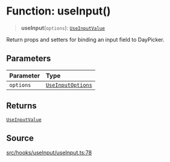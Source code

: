 # Function: useInput()

> **useInput**(`options`): [`UseInputValue`](../interfaces/UseInputValue.md)

Return props and setters for binding an input field to DayPicker.

## Parameters

| Parameter | Type |
| :------ | :------ |
| `options` | [`UseInputOptions`](../interfaces/UseInputOptions.md) |

## Returns

[`UseInputValue`](../interfaces/UseInputValue.md)

## Source

[src/hooks/useInput/useInput.ts:78](https://github.com/gpbl/react-day-picker/blob/9ad13dc72fff814dcf720a62f6e3b5ea38e8af6d/src/hooks/useInput/useInput.ts#L78)

